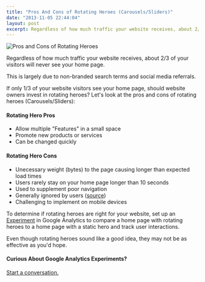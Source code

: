 ```yaml
---
title: "Pros And Cons of Rotating Heroes (Carousels/Sliders)"
date: "2013-11-05 22:44:04"
layout: post
excerpt: Regardless of how much traffic your website receives, about 2/3 of your visitors will never see your home page.
---
```

![Pros and Cons of Rotating Heroes](/images/blog-pros-cons-rotating-heroes.png)

Regardless of how much traffic your website receives, about 2/3 of your visitors will never see your home page.

This is largely due to non-branded search terms and social media referrals.

If only 1/3 of your website visitors see your home page, should website owners invest in rotating heroes? Let's look at the pros and cons of rotating heroes (Carousels/Sliders):

#### Rotating Hero Pros

* Allow multiple "Features" in a small space
* Promote new products or services
* Can be changed quickly

#### Rotating Hero Cons

* Unecessary weight (bytes) to the page causing longer than expected load times
* Users rarely stay on your home page longer than 10 seconds
* Used to supplement poor navigation
* Generally ignored by users ([source](http://www.nngroup.com/articles/auto-forwarding/))
* Challenging to implement on mobile devices

To determine if rotating heroes are right for your website, set up an [Experiment](http://youtu.be/TGrujIh2H0I) in Google Analytics to compare a home page with rotating heroes to a home page with a static hero and track user interactions.

Even though rotating heroes sound like a good idea, they may not be as effective as you'd hope.

#### Curious About Google Analytics Experiments?
[Start a conversation.](/contact/)



